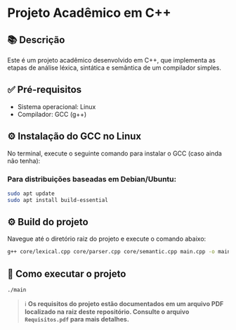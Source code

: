 # Projeto Acadêmico em C++

## 📚 Descrição

Este é um projeto acadêmico desenvolvido em C++, que implementa as etapas de análise léxica, sintática e semântica de um compilador simples.

## ✅ Pré-requisitos

- Sistema operacional: Linux
- Compilador: GCC (g++)

## ⚙️ Instalação do GCC no Linux

No terminal, execute o seguinte comando para instalar o GCC (caso ainda não tenha):

### Para distribuições baseadas em Debian/Ubuntu:

```bash
sudo apt update
sudo apt install build-essential
```

## ⚙️ Build do projeto

Navegue até o diretório raiz do projeto e execute o comando abaixo:

```bash
g++ core/lexical.cpp core/parser.cpp core/semantic.cpp main.cpp -o main
```

## 🚀 Como executar o projeto

```bash
./main
```

> ℹ️ **Os requisitos do projeto estão documentados em um arquivo PDF localizado na raiz deste repositório. Consulte o arquivo `Requisitos.pdf` para mais detalhes.**